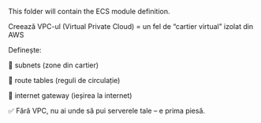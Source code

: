 This folder will contain the ECS module definition.

Creează VPC-ul (Virtual Private Cloud) = un fel de “cartier virtual” izolat din AWS

Definește:

🔹 subnets (zone din cartier)

🔹 route tables (reguli de circulație)

🔹 internet gateway (ieșirea la internet)

✅ Fără VPC, nu ai unde să pui serverele tale – e prima piesă.
